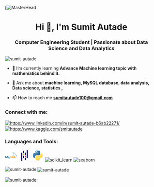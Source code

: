 [![MasterHead](https://blog.imarticus.org/wp-content/uploads/2021/03/hhfhwf.gif)
<h1 align="center">Hi 👋, I'm Sumit Autade</h1>
<h3 align="center">Computer Engineering Student | Passionate about Data Science and Data Analytics</h3>

<p align="left"> <img src="https://komarev.com/ghpvc/?username=sumit-autade&label=Profile%20views&color=0e75b6&style=flat" alt="sumit-autade" /> </p>

- 🌱 I’m currently learning **Advance Machine learning topic with mathematics behind it.**

- 💬 Ask me about **machine learning, MySQL database, data analysis, Data science, statistics ,**

- 📫 How to reach me **sumitautade100@gmail.com**

<h3 align="left">Connect with me:</h3>
<p align="left">
<a href="https://linkedin.com/in/https://www.linkedin.com/in/sumit-autade-b6ab22271/" target="blank"><img align="center" src="https://raw.githubusercontent.com/rahuldkjain/github-profile-readme-generator/master/src/images/icons/Social/linked-in-alt.svg" alt="https://www.linkedin.com/in/sumit-autade-b6ab22271/" height="30" width="40" /></a>
<a href="https://kaggle.com/https://www.kaggle.com/smitautade" target="blank"><img align="center" src="https://raw.githubusercontent.com/rahuldkjain/github-profile-readme-generator/master/src/images/icons/Social/kaggle.svg" alt="https://www.kaggle.com/smitautade" height="30" width="40" /></a>
</p>

<h3 align="left">Languages and Tools:</h3>
<p align="left"> <a href="https://www.mysql.com/" target="_blank" rel="noreferrer"> <img src="https://raw.githubusercontent.com/devicons/devicon/master/icons/mysql/mysql-original-wordmark.svg" alt="mysql" width="40" height="40"/> </a> <a href="https://pandas.pydata.org/" target="_blank" rel="noreferrer"> <img src="https://raw.githubusercontent.com/devicons/devicon/2ae2a900d2f041da66e950e4d48052658d850630/icons/pandas/pandas-original.svg" alt="pandas" width="40" height="40"/> </a> <a href="https://www.python.org" target="_blank" rel="noreferrer"> <img src="https://raw.githubusercontent.com/devicons/devicon/master/icons/python/python-original.svg" alt="python" width="40" height="40"/> </a> <a href="https://scikit-learn.org/" target="_blank" rel="noreferrer"> <img src="https://upload.wikimedia.org/wikipedia/commons/0/05/Scikit_learn_logo_small.svg" alt="scikit_learn" width="40" height="40"/> </a> <a href="https://seaborn.pydata.org/" target="_blank" rel="noreferrer"> <img src="https://seaborn.pydata.org/_images/logo-mark-lightbg.svg" alt="seaborn" width="40" height="40"/> </a> </p>

<p><img align="left" src="https://github-readme-stats.vercel.app/api/top-langs?username=sumit-autade&show_icons=true&locale=en&layout=compact" alt="sumit-autade" /></p>

<p>&nbsp;<img align="center" src="https://github-readme-stats.vercel.app/api?username=sumit-autade&show_icons=true&locale=en" alt="sumit-autade" /></p>

<p><img align="center" src="https://github-readme-streak-stats.herokuapp.com/?user=sumit-autade&" alt="sumit-autade" /></p>
